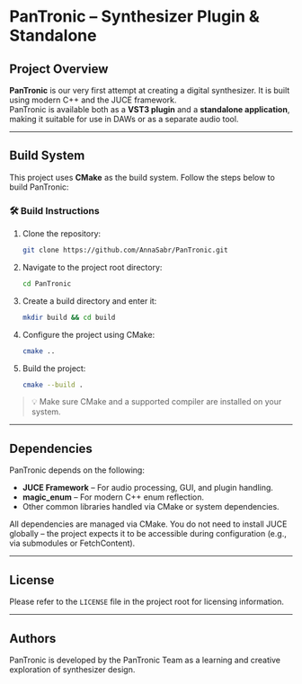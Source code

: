 # PanTronic – Synthesizer Plugin & Standalone

## Project Overview

**PanTronic** is our very first attempt at creating a digital synthesizer. It is built using modern C++ and the JUCE framework.  
PanTronic is available both as a **VST3 plugin** and a **standalone application**, making it suitable for use in DAWs or as a separate audio tool.

---

## Build System

This project uses **CMake** as the build system. Follow the steps below to build PanTronic:

### 🛠️ Build Instructions

1. Clone the repository:
   ```bash
   git clone https://github.com/AnnaSabr/PanTronic.git
   ```

2. Navigate to the project root directory:
   ```bash
   cd PanTronic
   ```

3. Create a build directory and enter it:
   ```bash
   mkdir build && cd build
   ```

4. Configure the project using CMake:
   ```bash
   cmake ..
   ```

5. Build the project:
   ```bash
   cmake --build .
   ```

> 💡 Make sure CMake and a supported compiler are installed on your system.

---

## Dependencies

PanTronic depends on the following:

- **JUCE Framework** – For audio processing, GUI, and plugin handling.
- **magic_enum** – For modern C++ enum reflection.
- Other common libraries handled via CMake or system dependencies.

All dependencies are managed via CMake. You do not need to install JUCE globally – the project expects it to be accessible during configuration (e.g., via submodules or FetchContent).

---

## License

Please refer to the `LICENSE` file in the project root for licensing information.

---

## Authors

PanTronic is developed by the PanTronic Team as a learning and creative exploration of synthesizer design.
